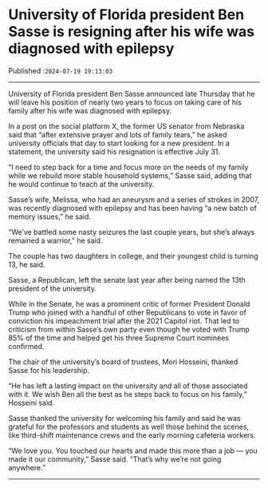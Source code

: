 # University of Florida president Ben Sasse is resigning after his wife was diagnosed with epilepsy

Published :`2024-07-19 19:13:03`

---

University of Florida president Ben Sasse announced late Thursday that he will leave his position of nearly two years to focus on taking care of his family after his wife was diagnosed with epilepsy.

In a post on the social platform X, the former US senator from Nebraska said that “after extensive prayer and lots of family tears,” he asked university officials that day to start looking for a new president. In a statement, the university said his resignation is effective July 31.

“I need to step back for a time and focus more on the needs of my family while we rebuild more stable household systems,” Sasse said, adding that he would continue to teach at the university.

Sasse’s wife, Melissa, who had an aneurysm and a series of strokes in 2007, was recently diagnosed with epilepsy and has been having “a new batch of memory issues,” he said.

“We’ve battled some nasty seizures the last couple years, but she’s always remained a warrior,” he said.

The couple has two daughters in college, and their youngest child is turning 13, he said.

Sasse, a Republican, left the senate last year after being named the 13th president of the university.

While in the Senate, he was a prominent critic of former President Donald Trump who joined with a handful of other Republicans to vote in favor of conviction his impeachment trial after the 2021 Capitol riot. That led to criticism from within Sasse’s own party even though he voted with Trump 85% of the time and helped get his three Supreme Court nominees confirmed.

The chair of the university’s board of trustees, Mori Hosseini, thanked Sasse for his leadership.

“He has left a lasting impact on the university and all of those associated with it. We wish Ben all the best as he steps back to focus on his family,” Hosseini said.

Sasse thanked the university for welcoming his family and said he was grateful for the professors and students as well those behind the scenes, like third-shift maintenance crews and the early morning cafeteria workers.

“We love you. You touched our hearts and made this more than a job — you made it our community,” Sasse said. “That’s why we’re not going anywhere.”

---

